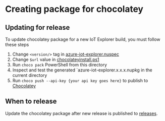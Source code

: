 # Creating package for chocolatey

## Updating for release
To update chocolatey package for a new IoT Explorer build, you must follow these steps
1. Change `<version/>` tag in [azure-iot-explorer.nuspec](azure-iot-explorer.nuspec)
1. Change `$url` value in [chocolateyinstall.ps1](tools/chocolateyinstall.ps1)
1. Run `choco pack` PowerShell from this directory
1. Inspect and test the generated `azure-iot-explorer.x.x.x.nupkg in the current directory
1. Run `choco push --api-key {your api key goes here}` to publish to [Chocolatey](www.chocolatey.org)

## When to release
Update the chocolatey package after new release is published to [releases](github.com/Azure/azure-iot-explorer/releases/latest).